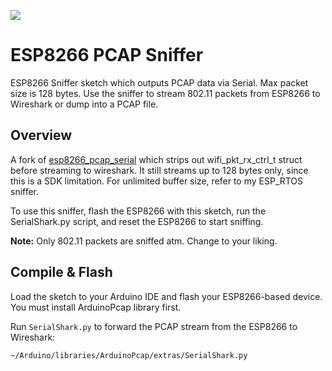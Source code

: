 ![](wireshark.gif)

# ESP8266 PCAP Sniffer

ESP8266 Sniffer sketch which outputs PCAP data via Serial. Max packet size is
128 bytes. Use the sniffer to stream 802.11 packets from ESP8266 to Wireshark
or dump into a PCAP file.

## Overview

A fork of [esp8266_pcap_serial](https://github.com/spacehuhn/ArduinoPcap/blob/master/examples/esp8266_pcap_serial/esp8266_pcap_serial.ino) which strips out wifi_pkt_rx_ctrl_t struct before
streaming to wireshark. It still streams up to 128 bytes only, since this is a
SDK limitation. For unlimited buffer size, refer to my ESP_RTOS sniffer.

To use this sniffer, flash the ESP8266 with this sketch, run the SerialShark.py 
script, and reset the ESP8266 to start sniffing.
 
**Note:** Only 802.11 packets are sniffed atm. Change to your liking.

## Compile & Flash

Load the sketch to your Arduino IDE and flash your ESP8266-based device. You
must install ArduinoPcap library first.

Run `SerialShark.py` to forward the PCAP stream from the ESP8266 to Wireshark:

```sh
~/Arduino/libraries/ArduinoPcap/extras/SerialShark.py
```
